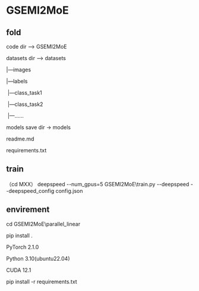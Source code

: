 # GSEMI2MoE

## fold

code dir –> GSEMI2MoE



datasets dir –> datasets

|—images

|—labels

​	|—class_task1

​	|—class_task2

​	|—……



models save dir -> models



readme.md



requirements.txt



## train
（cd MXX）
deepspeed --num_gpus=5 GSEMI2MoE\train.py --deepspeed --deepspeed_config config.json

## envirement

cd GSEMI2MoE\parallel_linear

pip install .

PyTorch  2.1.0

Python  3.10(ubuntu22.04)

CUDA  12.1

pip install -r requirements.txt

